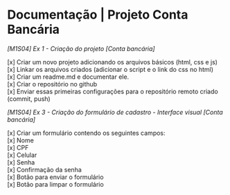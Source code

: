 # Documentação | Projeto Conta Bancária

_[M1S04] Ex 1 - Criação do projeto [Conta bancária]_

[x] Criar um novo projeto adicionando os arquivos básicos (html, css e js) <br>
[x] Linkar os arquivos criados (adicionar o script e o link do css no html) <br>
[x] Criar um readme.md e documentar ele. <br>
[x] Criar o repositório no github <br>
[x] Enviar essas primeiras configurações para o repositório remoto criado (commit, push)

_[M1S04] Ex 3 - Criação do formulário de cadastro - Interface visual [Conta bancária]_

[x] Criar um formulário contendo os seguintes campos: <br>
[x] Nome <br>
[x] CPF <br>
[x] Celular <br>
[x] Senha <br>
[x] Confirmação da senha <br>
[x] Botão para enviar o formulário <br>
[x] Botão para limpar o formulário 

